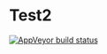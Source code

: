 # Test2
[![AppVeyor build status](https://ci.appveyor.com/api/projects/status/github/sainohira-s/Test2?branch=master&svg=true)](https://ci.appveyor.com/project/sainohira51712/Test2/branch/master)
